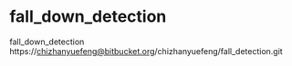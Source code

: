 # fall_down_detection
fall_down_detection
https://chizhanyuefeng@bitbucket.org/chizhanyuefeng/fall_detection.git

